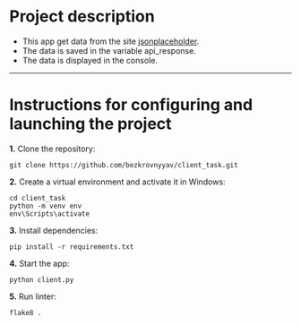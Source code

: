 # Project description

- This app get data from the site [jsonplaceholder](https://jsonplaceholder.typicode.com/).
- The data is saved in the variable api_response.
- The data is displayed in the console.
---
# Instructions for configuring and launching the project

**1.** Clone the repository:

    git clone https://github.com/bezkrovnyyav/client_task.git
   
**2.** Create a virtual environment and activate it in Windows:

    cd client_task
    python -m venv env
    env\Scripts\activate

**3.** Install dependencies:

    pip install -r requirements.txt

**4.** Start the app:

    python client.py

**5.** Run linter:

    flake8 .
